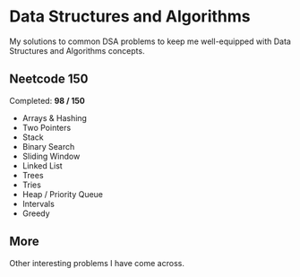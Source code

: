# Data Structures and Algorithms

My solutions to common DSA problems to keep me well-equipped with Data Structures and Algorithms concepts.

## Neetcode 150

Completed: **98 / 150**

- Arrays & Hashing
- Two Pointers
- Stack
- Binary Search
- Sliding Window
- Linked List
- Trees
- Tries
- Heap / Priority Queue
- Intervals
- Greedy

## More

Other interesting problems I have come across.
